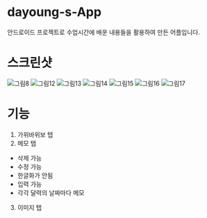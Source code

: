 # dayoung-s-App
안드로이드 프로젝트로 수업시간에 배운 내용들을 활용하여 만든 어플입니다.
# 스크린샷
![그림8](https://user-images.githubusercontent.com/55998706/70035944-2c25c680-15f7-11ea-823f-65d3b3e311ed.png)
![그림12](https://user-images.githubusercontent.com/55998706/70035948-2cbe5d00-15f7-11ea-8fa8-11ec4844311c.png)
![그림13](https://user-images.githubusercontent.com/55998706/70035949-2cbe5d00-15f7-11ea-83c0-95f509fcd72d.png)
![그림14](https://user-images.githubusercontent.com/55998706/70035950-2cbe5d00-15f7-11ea-9e3b-b66b5be621f2.png)
![그림15](https://user-images.githubusercontent.com/55998706/70035951-2cbe5d00-15f7-11ea-8a47-ea1b858aecae.png)
![그림16](https://user-images.githubusercontent.com/55998706/70035953-2d56f380-15f7-11ea-9bb8-88ff6597f850.png)
![그림17](https://user-images.githubusercontent.com/55998706/70035955-2d56f380-15f7-11ea-9b98-43b14eaedcf6.png)
# 기능
1. 가위바위보 탭
2. 메모 탭 
 - 삭제 가능
 - 수정 가능
 - 한글화가 안됨
 - 입력 가능
 - 각각 달력의 날짜마다 메모
3. 이미지 탭
